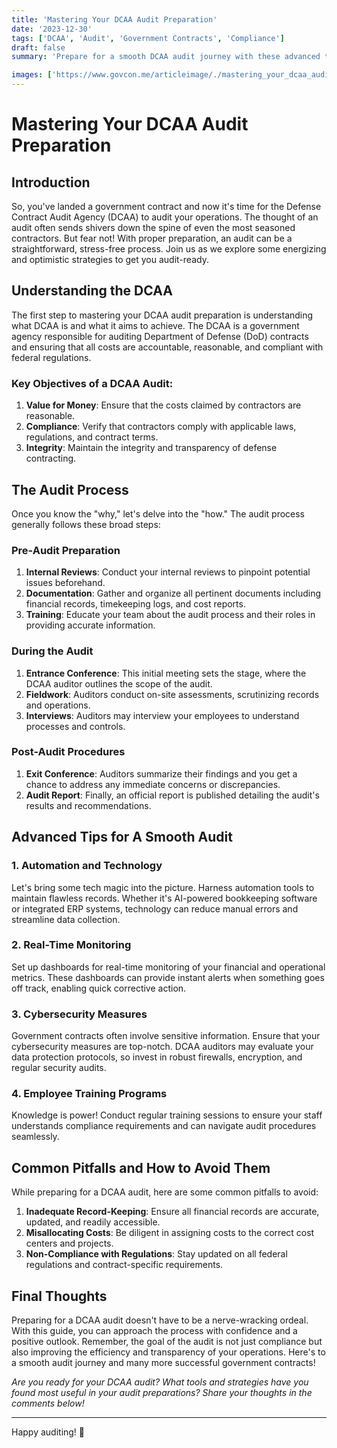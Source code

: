 ```yaml
---
title: 'Mastering Your DCAA Audit Preparation'
date: '2023-12-30'
tags: ['DCAA', 'Audit', 'Government Contracts', 'Compliance']
draft: false
summary: 'Prepare for a smooth DCAA audit journey with these advanced tips and insights tailored for tech innovators and contractors.'

images: ['https://www.govcon.me/articleimage/./mastering_your_dcaa_audit_preparation.webp']
---
```


# Mastering Your DCAA Audit Preparation

## Introduction

So, you've landed a government contract and now it's time for the Defense Contract Audit Agency (DCAA) to audit your operations. The thought of an audit often sends shivers down the spine of even the most seasoned contractors. But fear not! With proper preparation, an audit can be a straightforward, stress-free process. Join us as we explore some energizing and optimistic strategies to get you audit-ready.

## Understanding the DCAA

The first step to mastering your DCAA audit preparation is understanding what DCAA is and what it aims to achieve. The DCAA is a government agency responsible for auditing Department of Defense (DoD) contracts and ensuring that all costs are accountable, reasonable, and compliant with federal regulations.

### Key Objectives of a DCAA Audit:

1. **Value for Money**: Ensure that the costs claimed by contractors are reasonable.
2. **Compliance**: Verify that contractors comply with applicable laws, regulations, and contract terms.
3. **Integrity**: Maintain the integrity and transparency of defense contracting.

## The Audit Process

Once you know the "why," let's delve into the "how." The audit process generally follows these broad steps:

### Pre-Audit Preparation

1. **Internal Reviews**: Conduct your internal reviews to pinpoint potential issues beforehand.
2. **Documentation**: Gather and organize all pertinent documents including financial records, timekeeping logs, and cost reports.
3. **Training**: Educate your team about the audit process and their roles in providing accurate information.

### During the Audit

1. **Entrance Conference**: This initial meeting sets the stage, where the DCAA auditor outlines the scope of the audit.
2. **Fieldwork**: Auditors conduct on-site assessments, scrutinizing records and operations.
3. **Interviews**: Auditors may interview your employees to understand processes and controls.

### Post-Audit Procedures

1. **Exit Conference**: Auditors summarize their findings and you get a chance to address any immediate concerns or discrepancies.
2. **Audit Report**: Finally, an official report is published detailing the audit's results and recommendations.

## Advanced Tips for A Smooth Audit

### 1. Automation and Technology

Let's bring some tech magic into the picture. Harness automation tools to maintain flawless records. Whether it's AI-powered bookkeeping software or integrated ERP systems, technology can reduce manual errors and streamline data collection.

### 2. Real-Time Monitoring

Set up dashboards for real-time monitoring of your financial and operational metrics. These dashboards can provide instant alerts when something goes off track, enabling quick corrective action.

### 3. Cybersecurity Measures

Government contracts often involve sensitive information. Ensure that your cybersecurity measures are top-notch. DCAA auditors may evaluate your data protection protocols, so invest in robust firewalls, encryption, and regular security audits.

### 4. Employee Training Programs

Knowledge is power! Conduct regular training sessions to ensure your staff understands compliance requirements and can navigate audit procedures seamlessly.

## Common Pitfalls and How to Avoid Them

While preparing for a DCAA audit, here are some common pitfalls to avoid:

1. **Inadequate Record-Keeping**: Ensure all financial records are accurate, updated, and readily accessible.
2. **Misallocating Costs**: Be diligent in assigning costs to the correct cost centers and projects.
3. **Non-Compliance with Regulations**: Stay updated on all federal regulations and contract-specific requirements.

## Final Thoughts

Preparing for a DCAA audit doesn't have to be a nerve-wracking ordeal. With this guide, you can approach the process with confidence and a positive outlook. Remember, the goal of the audit is not just compliance but also improving the efficiency and transparency of your operations. Here's to a smooth audit journey and many more successful government contracts!

*Are you ready for your DCAA audit? What tools and strategies have you found most useful in your audit preparations? Share your thoughts in the comments below!*

---
Happy auditing! 🚀